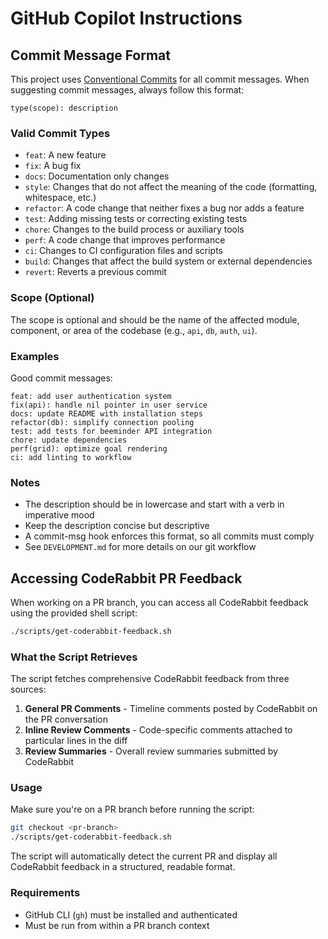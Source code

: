 # GitHub Copilot Instructions

## Commit Message Format

This project uses [Conventional Commits](https://www.conventionalcommits.org/) for all commit messages. When suggesting commit messages, always follow this format:

```
type(scope): description
```

### Valid Commit Types

- `feat`: A new feature
- `fix`: A bug fix
- `docs`: Documentation only changes
- `style`: Changes that do not affect the meaning of the code (formatting, whitespace, etc.)
- `refactor`: A code change that neither fixes a bug nor adds a feature
- `test`: Adding missing tests or correcting existing tests
- `chore`: Changes to the build process or auxiliary tools
- `perf`: A code change that improves performance
- `ci`: Changes to CI configuration files and scripts
- `build`: Changes that affect the build system or external dependencies
- `revert`: Reverts a previous commit

### Scope (Optional)

The scope is optional and should be the name of the affected module, component, or area of the codebase (e.g., `api`, `db`, `auth`, `ui`).

### Examples

Good commit messages:
```
feat: add user authentication system
fix(api): handle nil pointer in user service
docs: update README with installation steps
refactor(db): simplify connection pooling
test: add tests for beeminder API integration
chore: update dependencies
perf(grid): optimize goal rendering
ci: add linting to workflow
```

### Notes

- The description should be in lowercase and start with a verb in imperative mood
- Keep the description concise but descriptive
- A commit-msg hook enforces this format, so all commits must comply
- See `DEVELOPMENT.md` for more details on our git workflow

## Accessing CodeRabbit PR Feedback

When working on a PR branch, you can access all CodeRabbit feedback using the provided shell script:

```bash
./scripts/get-coderabbit-feedback.sh
```

### What the Script Retrieves

The script fetches comprehensive CodeRabbit feedback from three sources:

1. **General PR Comments** - Timeline comments posted by CodeRabbit on the PR conversation
2. **Inline Review Comments** - Code-specific comments attached to particular lines in the diff
3. **Review Summaries** - Overall review summaries submitted by CodeRabbit

### Usage

Make sure you're on a PR branch before running the script:

```bash
git checkout <pr-branch>
./scripts/get-coderabbit-feedback.sh
```

The script will automatically detect the current PR and display all CodeRabbit feedback in a structured, readable format.

### Requirements

- GitHub CLI (`gh`) must be installed and authenticated
- Must be run from within a PR branch context
